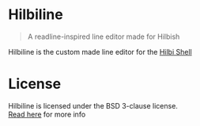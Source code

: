 # Hilbiline
> A readline-inspired line editor made for Hilbish

Hilbiline is the custom made line editor for the
[Hilbi Shell](https://github.com/Hilbis/Hilbish)

# License
Hilbiline is licensed under the BSD 3-clause license.  
[Read here](LICENSE) for more info

